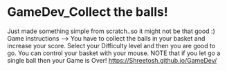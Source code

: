 # GameDev_Collect the balls!
Just made something simple from scratch..so it might not be that good :)
Game instructions --> You have to collect the balls in your basket and increase your score.
                      Select your Difficulty level and then you are good to go.
                      You can control your basket with your mouse. NOTE that if you let go a single ball then your Game is Over!
https://Shreetosh.github.io/GameDev/
